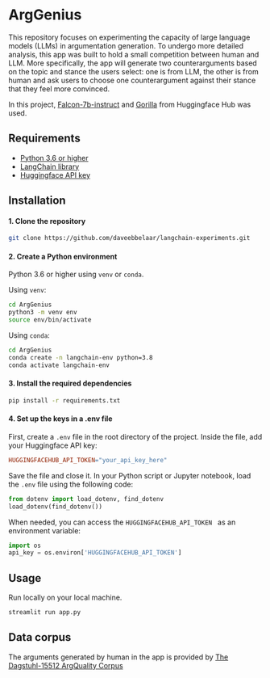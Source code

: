 # ArgGenius

This repository focuses on experimenting the capacity of large language models (LLMs) in argumentation generation. To undergo more detailed analysis, this app was built to hold a small competition between human and LLM. More specifically, the app will generate two counterarguments based on the topic and stance the users select: one is from LLM, the other is from human and ask users to choose one counterargument against their stance that they feel more convinced. 

In this project, [Falcon-7b-instruct](https://huggingface.co/tiiuae/falcon-7b-instruct) and [Gorilla](https://shishirpatil.github.io/gorilla/) from Huggingface Hub was used.


## Requirements

- [Python 3.6 or higher](https://www.python.org/downloads/)
- [LangChain library](https://python.langchain.com/en/latest/index.html)
- [Huggingface API key](https://huggingface.co/login?next=%2Fsettings%2Ftokens)


## Installation

#### 1. Clone the repository

```bash
git clone https://github.com/daveebbelaar/langchain-experiments.git
```

#### 2. Create a Python environment

Python 3.6 or higher using `venv` or `conda`. 

Using `venv`:

``` bash
cd ArgGenius
python3 -m venv env
source env/bin/activate
```

Using `conda`:
``` bash
cd ArgGenius
conda create -n langchain-env python=3.8
conda activate langchain-env
```

#### 3. Install the required dependencies
``` bash
pip install -r requirements.txt
```

#### 4. Set up the keys in a .env file

First, create a `.env` file in the root directory of the project. Inside the file, add your Huggingface API key:

```makefile
HUGGINGFACEHUB_API_TOKEN="your_api_key_here"
```

Save the file and close it. In your Python script or Jupyter notebook, load the `.env` file using the following code:
```python
from dotenv import load_dotenv, find_dotenv
load_dotenv(find_dotenv())
```

When needed, you can access the `HUGGINGFACEHUB_API_TOKEN ` as an environment variable:
```python
import os
api_key = os.environ['HUGGINGFACEHUB_API_TOKEN']
```

## Usage
Run locally on your local machine.
``` bash
streamlit run app.py
```


## Data corpus

The arguments generated by human in the app is provided by [The Dagstuhl-15512 ArgQuality Corpus](http://argumentation.bplaced.net/arguana/data)
